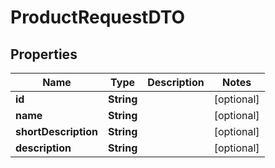 

# ProductRequestDTO


## Properties

| Name | Type | Description | Notes |
|------------ | ------------- | ------------- | -------------|
|**id** | **String** |  |  [optional] |
|**name** | **String** |  |  [optional] |
|**shortDescription** | **String** |  |  [optional] |
|**description** | **String** |  |  [optional] |



